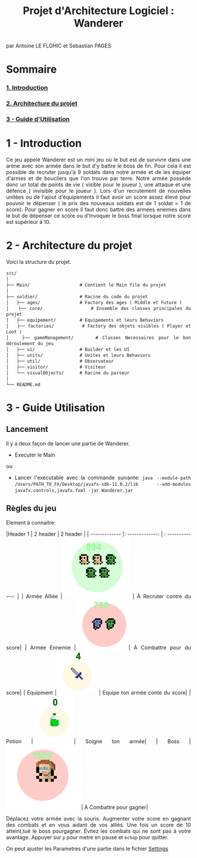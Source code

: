 <div style="text-align: justify">

# <center>Projet d'Architecture Logiciel : Wanderer</center>

<br/>
par Antoine LE FLOHIC et Sebastian PAGES
<br/>

#  Sommaire

### [1. Introduction](#-1---Introduction)

### [2. Architecture du projet](#-2---Architecture-du-projet)

### [3 - Guide d'Utilisation](#-3---Guide-Utilisation)


# 1 - Introduction

Ce jeu appelé Wanderer est un mini jeu où le but est de survivre dans une arène avec son armée dans le but d'y battre le boss de fin. Pour cela il est possible de recruter jusqu'à 9 soldats dans notre armée et de les équiper d'armes et de boucliers que l'on trouve par terre. 
Notre armée possède donc un total de points de vie ( visible pour le joueur ), une attaque et une défence ( invisible pour le joueur ). 
Lors d'un recrutement de nouvelles unitées ou de l'ajout d'équipements il faut avoir un score assez élevé pour pouvoir le dépenser ( le prix des nouveaux soldats est de 1 soldat = 1 de score).
Pour gagner en score il faut donc battre des armées enemies dans le but de dépenser ce score ou d'Invoquer le boss final lorsque notre score est supérieur à 10.


# 2 - Architecture du projet

Voici la structure du projet. 
```
src/
│
├── Main/                   # Contient le Main file du projet
│
├── soldier/                # Racine du code du projet
│   ├── ages/               # Factory des ages ( Middle et Future )
│   ├── core/               # Ensemble des classes principales du projet
│   ├── equipement/         # Equipements et leurs Behaviors
│   ├── factories/          # Factory des objets visibles ( Player et Loot )
│   ├── gameManagement/     # Classes Necessaires pour le bon déroulement du jeu
│   ├── ui/                 # Builder et les UI
│   ├── units/              # Unites et leurs Behaviors
│   ├── util/               # Observateur
│   ├── visitor/            # Visiteur
│   └── visualObjects/      # Racine du parseur
│
└── README.md
```

# 3 - Guide Utilisation

## Lancement
Il y a deux façon de lancer une partie de Wanderer.

- Executer le Main 

ou

- Lancer l'executable avec la commande suivante:
`java --module-path /Users/PATH_TO_FX/Desktop/javafx-sdk-11.0.2/lib --add-modules javafx.controls,javafx.fxml -jar Wanderer.jar`

## Règles du jeu

Element à connaitre:

|Header 1       |     2 header      |     2 header    |
| ------------- |: -------------: | : -------------: | 
| Armée Alliée  |![image](resources/images/ally.png)  | À Recruter contre du score|
| Armée Ennemie |![image](resources/images/ennemi.png)| À Combattre pour du score|
| Equipment     |![image](resources/images/equipment.png)| Equipe ton armée conte du score| 
| Potion        |![image](resources/images/potion.png)| Soigne ton armée| 
| Boss          |![image](resources/images/boss.png)| À Combattre pour gagner| 

Déplacez votre armée avec la souris. Augmenter votre score en gagnant des combats et en vous aidant de vos alliés.
Une fois un score de 10 atteint,tué le boss pourgagner. Évitez les combats qui ne sont pas à votre avantage.
Appuyer sur `p` pour metre en pause et `échap` pour quitter.

On peut ajuster les Parametres d'une partie dans le fichier [Settings](src/soldier/gameManagement/Settings.java)

</div>
